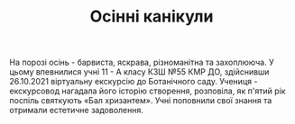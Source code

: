 ﻿---
title: Осінні канікули
---

На порозі осінь - барвиста, яскрава, різноманітна та захоплююча. У цьому впевнилися учні 11 - А класу КЗШ №55 КМР ДО, здійснивши 26.10.2021 віртуальну екскурсію до Ботанічного саду. Учениця - екскурсовод нагадала його історію створення, розповіла, як п'ятий рік поспіль святкують «Бал хризантем». Учні поповнили свої знання та отримали естетичне задоволення.

<slideshow></slideshow>